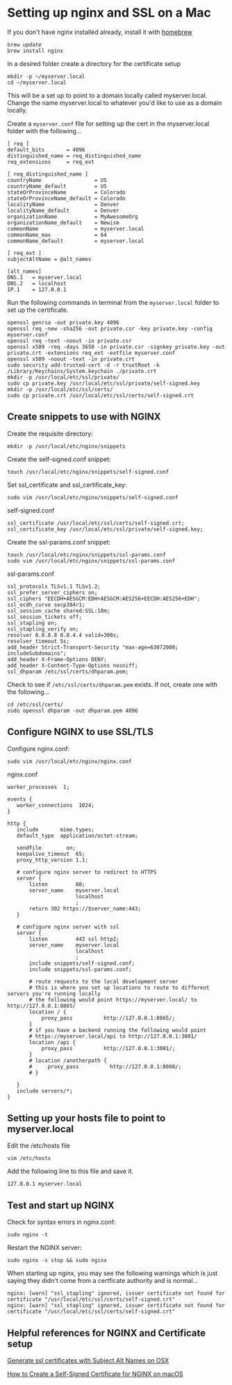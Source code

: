 # Setting up nginx and SSL on a Mac

If you don't have nginx installed already, install it with [homebrew](https://docs.brew.sh/Installation)
```
brew update
brew install nginx
```

In a desired folder create a directory for the certificate setup
```
mkdir -p ~/myserver.local
cd ~/myserver.local
```

This will be a set up to point to a domain locally called myserver.local. Change the name myserver.local
to whatever you'd like to use as a domain locally.

Create a `myserver.conf` file for setting up the cert in the myserver.local folder with the following...

```
[ req ]
default_bits       = 4096
distinguished_name = req_distinguished_name
req_extensions     = req_ext

[ req_distinguished_name ]
countryName                 = US
countryName_default         = US
stateOrProvinceName         = Colorado
stateOrProvinceName_default = Colorado
localityName                = Denver
localityName_default        = Denver
organizationName            = MyAwesomeOrg
organizationName_default    = Newism
commonName                  = myserver.local
commonName_max              = 64
commonName_default          = myserver.local

[ req_ext ]
subjectAltName = @alt_names

[alt_names]
DNS.1   = myserver.local
DNS.2   = localhost
IP.1    = 127.0.0.1 
```

Run the following commands in terminal from the `myserver.local` folder to set up the certificate.
```
openssl genrsa -out private.key 4096
openssl req -new -sha256 -out private.csr -key private.key -config myserver.conf
openssl req -text -noout -in private.csr
openssl x509 -req -days 3650 -in private.csr -signkey private.key -out private.crt -extensions req_ext -extfile myserver.conf
openssl x509 -noout -text -in private.crt
sudo security add-trusted-cert -d -r trustRoot -k /Library/Keychains/System.keychain ./private.crt
mkdir -p /usr/local/etc/ssl/private/
sudo cp private.key /usr/local/etc/ssl/private/self-signed.key
mkdir -p /usr/local/etc/ssl/certs/
sudo cp private.crt /usr/local/etc/ssl/certs/self-signed.crt
```

## Create snippets to use with NGINX
Create the requisite directory:
```
mkdir -p /usr/local/etc/nginx/snippets
```

Create the self-signed.conf snippet:
```
touch /usr/local/etc/nginx/snippets/self-signed.conf
```

Set ssl_certificate and ssl_certificate_key:
```
sudo vim /usr/local/etc/nginx/snippets/self-signed.conf
```

self-signed.conf
```
ssl_certificate /usr/local/etc/ssl/certs/self-signed.crt;
ssl_certificate_key /usr/local/etc/ssl/private/self-signed.key;
```

Create the ssl-params.conf snippet:

```
touch /usr/local/etc/nginx/snippets/ssl-params.conf
sudo vim /usr/local/etc/nginx/snippets/ssl-params.conf
```

ssl-params.conf
```
ssl_protocols TLSv1.1 TLSv1.2;
ssl_prefer_server_ciphers on;
ssl_ciphers "EECDH+AESGCM:EDH+AESGCM:AES256+EECDH:AES256+EDH";
ssl_ecdh_curve secp384r1;
ssl_session_cache shared:SSL:10m;
ssl_session_tickets off;
ssl_stapling on;
ssl_stapling_verify on;
resolver 8.8.8.8 8.8.4.4 valid=300s;
resolver_timeout 5s;
add_header Strict-Transport-Security "max-age=63072000; includeSubdomains";
add_header X-Frame-Options DENY;
add_header X-Content-Type-Options nosniff;
ssl_dhparam /etc/ssl/certs/dhparam.pem;
```

Check to see if `/etc/ssl/certs/dhparam.pem` exists. If not, create one with the following...

```
cd /etc/ssl/certs/
sudo openssl dhparam -out dhparam.pem 4096
```

## Configure NGINX to use SSL/TLS
Configure nginx.conf:
```
sudo vim /usr/local/etc/nginx/nginx.conf
```

nginx.conf
```
worker_processes  1;
 
events {
   worker_connections  1024;
}
 
http {
   include       mime.types;
   default_type  application/octet-stream;
 
   sendfile        on;
   keepalive_timeout  65;
   proxy_http_version 1.1;
 
   # configure nginx server to redirect to HTTPS
   server {
       listen         80;
       server_name    myserver.local
                      localhost
                      ;
       return 302 https://$server_name:443;
   }
 
   # configure nginx server with ssl
   server {
       listen         443 ssl http2;
       server_name    myserver.local
                      localhost
                      ;
       include snippets/self-signed.conf;
       include snippets/ssl-params.conf;
 
       # route requests to the local development server
       # this is where you set up locations to route to different servers you're running locally
       # the following would point https://myserver.local/ to http://127.0.0.1:8865/
       location / {
           proxy_pass          http://127.0.0.1:8865/;
       }
       # if you have a backend running the following would point 
       # https://myserver.local/api to http://127.0.0.1:3001/
       location /api {
           proxy_pass          http://127.0.0.1:3001/;
       }
       # location /anotherpath {
       #     proxy_pass          http://127.0.0.1:8080/;
       # }

   }
   include servers/*;
}
```

## Setting up your hosts file to point to myserver.local

Edit the /etc/hosts file
```
vim /etc/hosts
```

Add the following line to this file and save it.
```
127.0.0.1 myserver.local
```

## Test and start up NGINX
Check for syntax errors in nginx.conf:
```
sudo nginx -t
```

Restart the NGINX server:
```
sudo nginx -s stop && sudo nginx
```

When starting up nginx, you may see the following warnings which is just saying they didn't come from a certficate authority and is normal...
```
nginx: [warn] "ssl_stapling" ignored, issuer certificate not found for certificate "/usr/local/etc/ssl/certs/self-signed.crt"
nginx: [warn] "ssl_stapling" ignored, issuer certificate not found for certificate "/usr/local/etc/ssl/certs/self-signed.crt"
```

## Helpful references for NGINX and Certificate setup

[Generate ssl certificates with Subject Alt Names on OSX](https://gist.github.com/leevigraham/e70bc5c0a585f40536252abab61875d8)

[How to Create a Self-Signed Certificate for NGINX on macOS](https://nickolaskraus.org/articles/how-to-create-a-self-signed-certificate-for-nginx-on-macos/)

